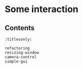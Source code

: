 Some interaction
================

Contents
--------

```{toctree}
:titlesonly:

refactoring
resizing-window
camera-control
simple-gui
```
